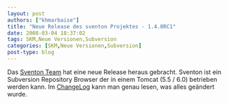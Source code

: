 ```yaml
---
layout: post
authors: ["khmarbaise"]
title: "Neue Release des sventon Projektes - 1.4.0RC1"
date: 2008-03-04 18:37:02
tags: SKM,Neue Versionen,Subversion
categories: [SKM,Neue Versionen,Subversion]
post-type: blog
---
```

Das [Sventon Team](http://www.sventon.org/index.php?page=news#0 "Sventon Team") hat eine neue Release heraus gebracht. Sventon ist ein 
Subversion Repository Browser der in einem Tomcat (5.5 / 6.0) betrieben werden kann. 
Im [ChangeLog](http://svn.sventon.org/showfile.svn?path=/tags/sventon-1.4-rc1/changes.txt&revision=HEAD&name=berlios "ChangeLog") kann 
man genau lesen, was alles geändert wurde.
